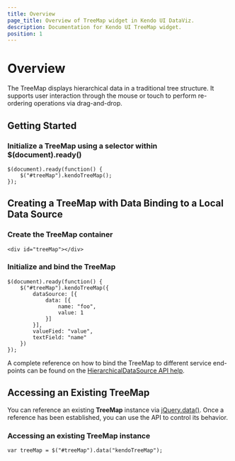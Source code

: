 ```yaml
---
title: Overview
page_title: Overview of TreeMap widget in Kendo UI DataViz.
description: Documentation for Kendo UI TreeMap widget.
position: 1
---
```


# Overview

The TreeMap displays hierarchical data in a traditional tree structure. It supports user interaction through the mouse or touch to perform re-ordering operations via drag-and-drop.

## Getting Started

### Initialize a TreeMap using a selector within $(document).ready()

    $(document).ready(function() {
        $("#treeMap").kendoTreeMap();
    });

## Creating a TreeMap with Data Binding to a Local Data Source

### Create the TreeMap container

    <div id="treeMap"></div>

### Initialize and bind the TreeMap

    $(document).ready(function() {
        $("#treeMap").kendoTreeMap({
            dataSource: [{
				data: [{
			        name: "foo",
			        value: 1
    			}]
			}],
		    valueFied: "value",
    		textField: "name"
        })
    });

A complete reference on how to bind the TreeMap to different service end-points can be found
on the [HierarchicalDataSource API help](/api/framework/hierarchicaldatasource).

## Accessing an Existing TreeMap

You can reference an existing **TreeMap** instance via
[jQuery.data()](http://api.jquery.com/jQuery.data/). Once a reference has been established, you can
use the API to control its behavior.

### Accessing an existing TreeMap instance

    var treeMap = $("#treeMap").data("kendoTreeMap");


